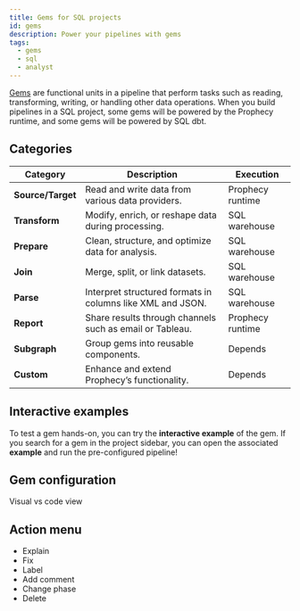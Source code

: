 ```yaml
---
title: Gems for SQL projects
id: gems
description: Power your pipelines with gems
tags:
  - gems
  - sql
  - analyst
---
```


[Gems](/docs/getting-started/concepts/gems.md) are functional units in a pipeline that perform tasks such as reading, transforming, writing, or handling other data operations. When you build pipelines in a SQL project, some gems will be powered by the Prophecy runtime, and some gems will be powered by SQL dbt.

## Categories

| Category          | Description                                                | Execution        |
| ----------------- | ---------------------------------------------------------- | ---------------- |
| **Source/Target** | Read and write data from various data providers.           | Prophecy runtime |
| **Transform**     | Modify, enrich, or reshape data during processing.         | SQL warehouse    |
| **Prepare**       | Clean, structure, and optimize data for analysis.          | SQL warehouse    |
| **Join**          | Merge, split, or link datasets.                            | SQL warehouse    |
| **Parse**         | Interpret structured formats in columns like XML and JSON. | SQL warehouse    |
| **Report**        | Share results through channels such as email or Tableau.   | Prophecy runtime |
| **Subgraph**      | Group gems into reusable components.                       | Depends          |
| **Custom**        | Enhance and extend Prophecy’s functionality.               | Depends          |

## Interactive examples

To test a gem hands-on, you can try the **interactive example** of the gem. If you search for a gem in the project sidebar, you can open the associated **example** and run the pre-configured pipeline!

## Gem configuration

Visual vs code view

## Action menu

- Explain
- Fix
- Label
- Add comment
- Change phase
- Delete
